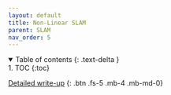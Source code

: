 ```yaml
---
layout: default
title: Non-Linear SLAM
parent: SLAM
nav_order: 5
---
```


<details open markdown="block">
  <summary>
    Table of contents
  {: .text-delta }
  </summary>
1. TOC
{:toc}
</details>

[Detailed write-up](https://github.com/sushanthj/SLAM-and-Robot-Autonomy/blob/main/SLAM/Non_linear_Least_Squares/sushantj_hw3.pdf)
{: .btn .fs-5 .mb-4 .mb-md-0}
